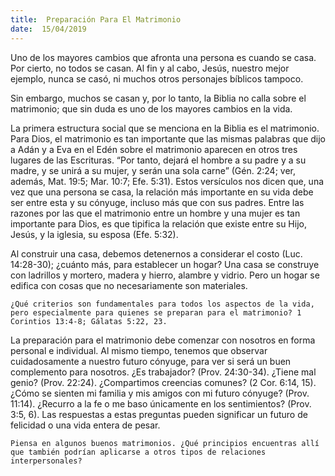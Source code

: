 ```yaml
---
title:  Preparación Para El Matrimonio
date:  15/04/2019
---
```


Uno de los mayores cambios que afronta una persona es cuando se casa. Por cierto, no todos se casan. Al fin y al cabo, Jesús, nuestro mejor ejemplo, nunca se casó, ni muchos otros personajes bíblicos tampoco.

Sin embargo, muchos se casan y, por lo tanto, la Biblia no calla sobre el matrimonio; que sin duda es uno de los mayores cambios en la vida.

La primera estructura social que se menciona en la Biblia es el matrimonio. Para Dios, el matrimonio es tan importante que las mismas palabras que dijo a Adán y a Eva en el Edén sobre el matrimonio aparecen en otros tres lugares de las Escrituras. “Por tanto, dejará el hombre a su padre y a su madre, y se unirá a su mujer, y serán una sola carne” (Gén. 2:24; ver, además, Mat. 19:5; Mar. 10:7; Efe. 5:31). Estos versículos nos dicen que, una vez que una persona se casa, la relación más importante en su vida debe ser entre esta y su cónyuge, incluso más que con sus padres. Entre las razones por las que el matrimonio entre un hombre y una mujer es tan importante para Dios, es que tipifica la relación que existe entre su Hijo, Jesús, y la iglesia, su esposa (Efe. 5:32).

Al construir una casa, debemos detenernos a considerar el costo (Luc. 14:28-30); ¿cuánto más, para establecer un hogar? Una casa se construye con ladrillos y mortero, madera y hierro, alambre y vidrio. Pero un hogar se edifica con cosas que no necesariamente son materiales.

`¿Qué criterios son fundamentales para todos los aspectos de la vida, pero especialmente para quienes se preparan para el matrimonio? 1 Corintios 13:4-8; Gálatas 5:22, 23.`

La preparación para el matrimonio debe comenzar con nosotros en forma personal e individual. Al mismo tiempo, tenemos que observar cuidadosamente a nuestro futuro cónyuge, para ver si será un buen complemento para nosotros. ¿Es trabajador? (Prov. 24:30-34). ¿Tiene mal genio? (Prov. 22:24). ¿Compartimos creencias comunes? (2 Cor. 6:14, 15). ¿Cómo se sienten mi familia y mis amigos con mi futuro cónyuge? (Prov. 11:14). ¿Recurro a la fe o me baso únicamente en los sentimientos? (Prov. 3:5, 6). Las respuestas a estas preguntas pueden significar un futuro de felicidad o una vida entera de pesar.

`Piensa en algunos buenos matrimonios. ¿Qué principios encuentras allí que también podrían aplicarse a otros tipos de relaciones interpersonales?`